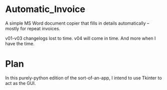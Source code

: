 # Automatic_Invoice
A simple MS Word document copier that fills in details automatically – mostly for repeat invoices.

v01-v03 changelogs lost to time.
v04 will come in time.
And more when I have the time.

# Plan
In this purely-python edition of the sort-of-an-app, I intend to use Tkinter to act as the GUI.

